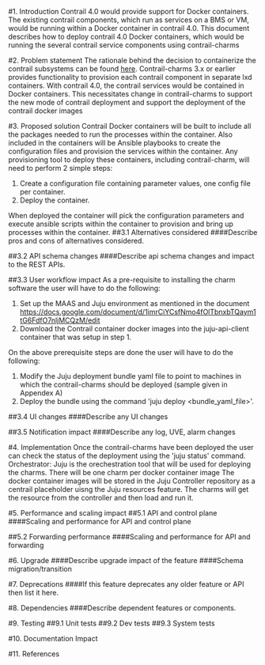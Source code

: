 
#1. Introduction
Contrail 4.0 would provide support for Docker containers. The existing contrail components, which run as services on a BMS or VM, would be running within a Docker container in contrail 4.0. 
This document describes how to deploy contrail 4.0 Docker containers, which would be running the several contrail service components using contrail-charms

#2. Problem statement
The rationale behind the decision to containerize the contrail subsystems can be found [here]( https://github.com/Juniper/contrail-docker/blob/master/specs/contrail-docker.md). Contrail-charms 3.x or earlier provides functionality to provision each contrail component in separate lxd containers. With contrail 4.0, the contrail services would be contained in Docker containers. This necessitates change in contrail-charms to support the new mode of contrail deployment and support the deployment of the contrail docker images

#3. Proposed solution
Contrail Docker containers will be built to include all the packages needed to run the processes within the container. Also included in the containers will be Ansible playbooks to create the configuration files and provision the services within the container. Any provisioning tool to deploy these containers, including contrail-charm, will need to perform 2 simple steps:

1.   Create a configuration file containing parameter values, one config file per container.
2.   Deploy the container.

When deployed the container will pick the configuration parameters and execute ansible scripts within the container to provision and bring up processes within the container.
##3.1 Alternatives considered
####Describe pros and cons of alternatives considered.

##3.2 API schema changes
####Describe api schema changes and impact to the REST APIs.

##3.3 User workflow impact
As a pre-requisite to installing the charm software the user will have to do the following:
1. Set up the MAAS and Juju environment as mentioned in the document https://docs.google.com/document/d/1imrCiYCsfNmo4fOlTbnxbTQaym1tG6FdfO7nljMCQzM/edit
2. Download the Contrail container docker images into the juju-api-client container that was setup in step 1.

On the above prerequisite steps are done the user will have to do the following:
1. Modify the Juju deployment bundle yaml file to point to machines in which the contrail-charms should be deployed (sample given in Appendex A)
2. Deploy the bundle using the command 'juju deploy <bundle_yaml_file>'.

##3.4 UI changes
####Describe any UI changes

##3.5 Notification impact
####Describe any log, UVE, alarm changes


#4. Implementation
Once the contrail-charms have been deployed the user can check the status of the deployment using the 'juju status' command.
Orchestrator:
Juju is the orechestration tool that will be used for deploying the charms.
There will be one charm per docker container image
The docker container images will be stored in the Juju Controller repository as a centrail placeholder uisng the Juju resources feature. The charms will get the resource from the controller and then load and run it.


#5. Performance and scaling impact
##5.1 API and control plane
####Scaling and performance for API and control plane

##5.2 Forwarding performance
####Scaling and performance for API and forwarding

#6. Upgrade
####Describe upgrade impact of the feature
####Schema migration/transition

#7. Deprecations
####If this feature deprecates any older feature or API then list it here.

#8. Dependencies
####Describe dependent features or components.

#9. Testing
##9.1 Unit tests
##9.2 Dev tests
##9.3 System tests

#10. Documentation Impact

#11. References
